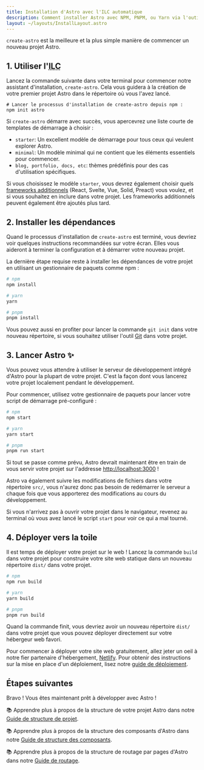 ```yaml
---
title: Installation d'Astro avec l'ILC automatique
description: Comment installer Astro avec NPM, PNPM, ou Yarn via l'outil de création create-astro inclus dans l'ILC.
layout: ~/layouts/InstallLayout.astro
---
```


`create-astro` est la meilleure et la plus simple manière de commencer un nouveau projet Astro.

## 1. Utiliser l'<abbr title="Interface en ligne de commande">ILC</abbr>

Lancez la commande suivante dans votre terminal pour commencer notre assistant d'installation, `create-astro`. Cela vous guidera à la création de votre premier projet Astro dans le répertoire où vous l'avez lancé.

```shell
# Lancer le processus d'installation de create-astro depuis npm :
npm init astro
```

Si `create-astro` démarre avec succès, vous apercevrez une liste courte de templates de démarrage à choisir :
- `starter`: Un excellent modèle de démarrage pour tous ceux qui veulent explorer Astro.
- `minimal`: Un modèle minimal qui ne contient que les éléments essentiels pour commencer.
- `blog, portfolio, docs, etc`: thèmes prédéfinis pour des cas d'utilisation spécifiques.

Si vous choisissez le modèle `starter`, vous devrez également choisir quels [frameworks additionnels](/fr/core-concepts/framework-components) (React, Svelte, Vue, Solid, Preact) vous voulez, et si vous souhaitez en inclure dans votre projet. Les frameworks additionnels peuvent également être ajoutés plus tard.

## 2. Installer les dépendances

Quand le processus d'installation de `create-astro` est terminé, vous devriez voir quelques instructions recommandées sur votre écran. Elles vous aideront à terminer la configuration et à démarrer votre nouveau projet.

La dernière étape requise reste à installer les dépendances de votre projet en utilisant un gestionnaire de paquets comme npm :

```bash
# npm
npm install

# yarn
yarn

# pnpm
pnpm install

```

Vous pouvez aussi en profiter pour lancer la commande `git init` dans votre nouveau répertoire, si vous souhaitez utiliser l'outil [Git](https://git-scm.com/) dans votre projet.

## 3. Lancer Astro ✨

Vous pouvez vous attendre à utiliser le serveur de développement intégré d'Astro pour la plupart de votre projet. C'est la façon dont vous lancerez votre projet localement pendant le développement.

Pour commencer, utilisez votre gestionnaire de paquets pour lancer votre script de démarrage pré-configuré :

```bash
# npm
npm start

# yarn
yarn start

# pnpm
pnpm run start
```

Si tout se passe comme prévu, Astro devrait maintenant être en train de vous servir votre projet sur l'addresse [http://localhost:3000](http://localhost:3000) !

Astro va également suivre les modifications de fichiers dans votre répertoire `src/`, vous n'aurez donc pas besoin de redémarrer le serveur a chaque fois que vous apporterez des modifications au cours du développement.

Si vous n'arrivez pas à ouvrir votre projet dans le navigateur, revenez au terminal où vous avez lancé le script `start` pour voir ce qui a mal tourné.

## 4. Déployer vers la toile

Il est temps de déployer votre projet sur le web ! Lancez la commande `build` dans votre projet pour construire votre site web statique dans un nouveau répertoire `dist/` dans votre projet.

```bash
# npm
npm run build

# yarn
yarn build

# pnpm
pnpm run build
```

Quand la commande finit, vous devriez avoir un nouveau répertoire `dist/` dans votre projet que vous pouvez déployer directement sur votre hébergeur web favori.

Pour commencer à déployer votre site web gratuitement, allez jeter un oeil à notre fier partenaire d'hébergement, [Netlify](https://www.netlify.com/). Pour obtenir des instructions sur la mise en place d'un déploiement, lisez notre [guide de déploiement](/fr/guides/deploy).

## Étapes suivantes

Bravo ! Vous êtes maintenant prêt à développer avec Astro !

📚 Apprendre plus à propos de la structure de votre projet Astro dans notre [Guide de structure de projet](/fr/core-concepts/project-structure).

📚 Apprendre plus à propos de la structure des composants d'Astro dans notre [Guide de structure des composants](/fr/core-concepts/component-structure).

📚 Apprendre plus à propos de la structure de routage par pages d'Astro dans notre [Guide de routage](/fr/core-concepts/astro-pages).
